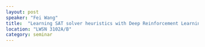 ```yaml
---
layout: post
speaker: "Fei Wang"
title:  "Learning SAT solver heuristics with Deep Reinforcement Learning in the style of Alpha(Go) Zero"
location: "LWSN 3102A/B"
category: seminar
---
```

